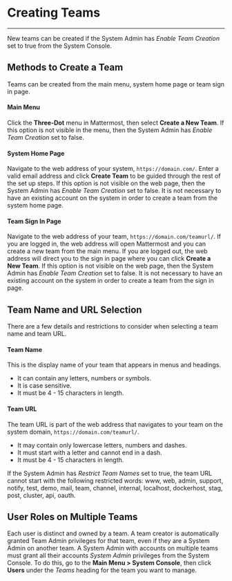 # Creating Teams
___
New teams can be created if the System Admin has *Enable Team Creation* set to true from the System Console.

## Methods to Create a Team
Teams can be created from the main menu, system home page or team sign in page.

#### Main Menu
Click the **Three-Dot** menu in Mattermost, then select **Create a New Team**. If this option is not visible in the menu, then the System Admin has *Enable Team Creation* set to false.


#### System Home Page
Navigate to the web address of your system, `https://domain.com/`. Enter a valid email address and click **Create Team** to be guided through the rest of the set up steps. If this option is not visible on the web page, then the System Admin has *Enable Team Creation* set to false. It is not necessary to have an existing account on the system in order to create a team from the system home page.

#### Team Sign In Page
Navigate to the web address of your team, `https://domain.com/teamurl/`. If you are logged in, the web address will open Mattermost and you can create a new team from the main menu. If you are logged out, the web address will direct you to the sign in page where you can click **Create a New Team**. If this option is not visible on the web page, then the System Admin has *Enable Team Creation* set to false. It is not necessary to have an existing account on the system in order to create a team from the sign in page.

## Team Name and URL Selection
There are a few details and restrictions to consider when selecting a team name and team URL.

#### Team Name
This is the display name of your team that appears in menus and headings.

- It can contain any letters, numbers or symbols.
- It is case sensitive.
- It must be 4 - 15 characters in length.

#### Team URL
The team URL is part of the web address that navigates to your team on the system domain, `https://domain.com/teamurl/`. 

- It may contain only lowercase letters, numbers and dashes.
- It must start with a letter and cannot end in a dash.
- It must be 4 - 15 characters in length.

If the System Admin has *Restrict Team Names* set to true, the team URL cannot start with the following restricted words: www, web, admin, support, notify, test, demo, mail, team, channel, internal, localhost, dockerhost, stag, post, cluster, api, oauth.

## User Roles on Multiple Teams
Each user is distinct and owned by a team. A team creator is automatically granted Team Admin privileges for that team, even if they are a System Admin on another team. A System Admin with accounts on multiple teams must grant all their accounts *System Admin* privileges from the System Console. To do this, go to the **Main Menu > System Console**, then click **Users** under the *Teams* heading for the team you want to manage.
